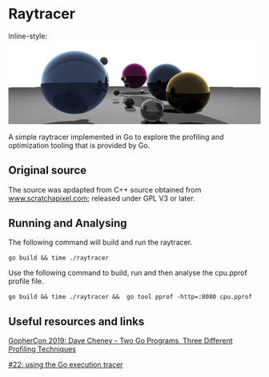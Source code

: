 # Raytracer


Inline-style: 
![alt text](https://github.com/donohutcheon/raytracer/blob/master/docs/example.png "Example scene")

A simple raytracer implemented in Go to explore the profiling and optimization tooling that is provided by Go.

## Original source

The source was apdapted from C++ source obtained from www.scratchapixel.com; released under GPL V3 or later.

## Running and Analysing

The following command will build and run the raytracer.
```
go build && time ./raytracer
```

Use the following command to build, run and then analyse the cpu.pprof profile file.
```
go build && time ./raytracer &&  go tool pprof -http=:8080 cpu.pprof
```

## Useful resources and links

[GopherCon 2019: Dave Cheney - Two Go Programs, Three Different Profiling Techniques](https://youtu.be/nok0aYiGiYA)

[#22: using the Go execution tracer](https://www.youtube.com/watch?v=ySy3sR1LFCQ) 